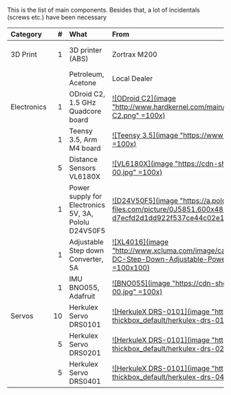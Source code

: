 This is the list of main components. Besides that, a lot of incidentals (screws etc.) have been necessary

|Category           |  #| What                                              | From         |          |
|:------------------|--:|:--------------------------------------------------|:-------------|----------|
|3D Print           | 1 | 3D printer (ABS)                                   | Zortrax M200 |  [![Zortrax M200](https://store.zortrax.com/image/cache/catalog/new_carousel/M200_FI_U_02_C50_04-489x489.png)](https://store.zortrax.com/M200) |
|                   |   | Petroleum, Acetone                                 | Local Dealer |         |
|Electronics        | 1 | ODroid C2, 1.5 GHz Quadcore board                  | [![ODroid C2](image "http://www.hardkernel.com/main/_Files/prdt/2016/201602/ODROID-C2.png" =100x)](http://www.hardkernel.com/main/products/prdt_info.php?g_code=G145457216438)   | 
|                   | 1 | Teensy 3.5, Arm M4 board                           | [![Teensy 3.5](image "https://www.pjrc.com/store/teensy35.jpg" =100x)](https://www.pjrc.com/store/teensy35.html ) |
|                   | 5 | Distance Sensors VL6180X						     | [![VL6180X](image "https://cdn-shop.adafruit.com/970x728/3316-00.jpg" =100x)](https://www.adafruit.com/product/3316  ) |
|                   | 1 | Power supply for Electronics 5V, 3A, Pololu D24V50F5 | [![D24V50F5](image "https://a.pololu-files.com/picture/0J5851.600x480.jpg?d7ecfd2d1dd922f537ce44c02e13305b" =100x)](https://www.pololu.com/product/2851 )  |
|                   | 1 | Adjustable Step down Converter, 5A                 | [![XL4016](image "http://www.xcluma.com/image/cache/data/products/XL4015-DC-DC-Step-Down-Adjustable-Power-Supply-650x489.jpg" =100x100)](http://www.xcluma.com/xl4015-cc-cv-dc-dc-battery-charger )  |
|                   | 1 | IMU BNO055, Adafruit                               | [![BNO055](image "https://cdn-shop.adafruit.com/970x728/2472-00.jpg" =100x)](https://www.adafruit.com/product/2472"  )  |
|Servos             |10 | Herkulex Servo DRS0101							 |  [![HerkuleX DRS-0101](image "http://www.francerobotique.com/223-thickbox_default/herkulex-drs-0101.jpg" =100x)](http://www.francerobotique.com/servomoteurs-intelligents/175-herkulex-drs-0101.html )  |
|                   | 5 | Herkulex Servo DRS0201							 | [![HerkuleX DRS-0101](image "http://www.francerobotique.com/223-thickbox_default/herkulex-drs-0201.jpg" =100x)](http://www.francerobotique.com/servomoteurs-intelligents/175-herkulex-drs-0201.html ) |
|                   | 5 | Herkulex Servo DRS0401							 | [![HerkuleX DRS-0101](image "http://www.francerobotique.com/223-thickbox_default/herkulex-drs-0401.jpg" =100x)](http://www.francerobotique.com/servomoteurs-intelligents/175-herkulex-drs-0401.html )  |

